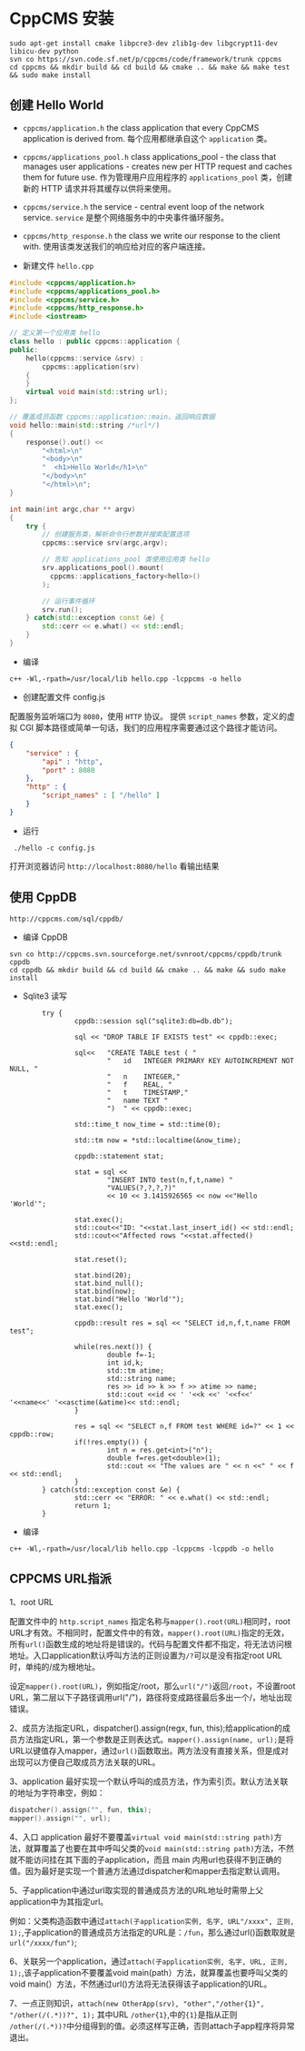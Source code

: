 # CppCMS 安装

```shell
sudo apt-get install cmake libpcre3-dev zlib1g-dev libgcrypt11-dev libicu-dev python
svn co https://svn.code.sf.net/p/cppcms/code/framework/trunk cppcms
cd cppcms && mkdir build && cd build && cmake .. && make && make test && sudo make install  
```

## 创建 Hello World

- `cppcms/application.h`
the class application that every CppCMS application is derived from.
每个应用都继承自这个 `application` 类。 

- `cppcms/applications_pool.h`
class applications_pool - the class that manages user applications - creates new per HTTP request and caches them for future use.
作为管理用户应用程序的 `applications_pool` 类，创建新的 HTTP 请求并将其缓存以供将来使用。

- `cppcms/service.h`
the service - central event loop of the network service.
`service` 是整个网络服务中的中央事件循环服务。

- `cppcms/http_response.h`
the class we write our response to the client with.
使用该类发送我们的响应给对应的客户端连接。


* 新建文件 `hello.cpp`

```cpp
#include <cppcms/application.h>
#include <cppcms/applications_pool.h>
#include <cppcms/service.h>
#include <cppcms/http_response.h>
#include <iostream>

// 定义第一个应用类 hello
class hello : public cppcms::application {
public:
    hello(cppcms::service &srv) :
        cppcms::application(srv)
    {
    }
    virtual void main(std::string url);
};

// 覆盖成员函数 cppcms::application::main，返回响应数据
void hello::main(std::string /*url*/)
{
    response().out() <<
        "<html>\n"
        "<body>\n"
        "  <h1>Hello World</h1>\n"
        "</body>\n"
        "</html>\n";
}

int main(int argc,char ** argv)
{
    try {
		// 创建服务类，解析命令行参数并搜索配置选项
        cppcms::service srv(argc,argv);

		// 告知 applications_pool 类使用应用类 hello
        srv.applications_pool().mount(
          cppcms::applications_factory<hello>()
        );

		// 运行事件循环
        srv.run();
    } catch(std::exception const &e) {
        std::cerr << e.what() << std::endl;
    }
}
```

* 编译
```shell
c++ -Wl,-rpath=/usr/local/lib hello.cpp -lcppcms -o hello
```

* 创建配置文件 config.js

配置服务监听端口为 `8080`，使用 `HTTP` 协议。
提供 `script_names` 参数，定义的虚拟 CGI 脚本路径或简单一句话，我们的应用程序需要通过这个路径才能访问。

```json
{
    "service" : {
        "api" : "http",
        "port" : 8080
    },
    "http" : {
        "script_names" : [ "/hello" ]
    }
}
```

* 运行

```shell
 ./hello -c config.js
```

打开浏览器访问 `http://localhost:8080/hello` 看输出结果

## 使用 CppDB

`http://cppcms.com/sql/cppdb/`

* 编译 CppDB 

```shell
svn co http://cppcms.svn.sourceforge.net/svnroot/cppcms/cppdb/trunk cppdb
cd cppdb && mkdir build && cd build && cmake .. && make && sudo make install
```

* Sqlite3 读写

```shell
        try {
                cppdb::session sql("sqlite3:db=db.db");
                
                sql << "DROP TABLE IF EXISTS test" << cppdb::exec;

                sql<<   "CREATE TABLE test ( "
                        "   id   INTEGER PRIMARY KEY AUTOINCREMENT NOT NULL, "
                        "   n    INTEGER,"
                        "   f    REAL, "
                        "   t    TIMESTAMP,"
                        "   name TEXT "
                        ")  " << cppdb::exec;
                
                std::time_t now_time = std::time(0);
                
                std::tm now = *std::localtime(&now_time);

                cppdb::statement stat;
                
                stat = sql << 
                        "INSERT INTO test(n,f,t,name) "
                        "VALUES(?,?,?,?)"
                        << 10 << 3.1415926565 << now <<"Hello 'World'";

                stat.exec();
                std::cout<<"ID: "<<stat.last_insert_id() << std::endl;
                std::cout<<"Affected rows "<<stat.affected()<<std::endl;
                
                stat.reset();

                stat.bind(20);
                stat.bind_null();
                stat.bind(now);
                stat.bind("Hello 'World'");
                stat.exec();

                cppdb::result res = sql << "SELECT id,n,f,t,name FROM test";

                while(res.next()) {
                        double f=-1;
                        int id,k;
                        std::tm atime;
                        std::string name;
                        res >> id >> k >> f >> atime >> name;
                        std::cout <<id << ' '<<k <<' '<<f<<' '<<name<<' '<<asctime(&atime)<< std::endl;
                }

                res = sql << "SELECT n,f FROM test WHERE id=?" << 1 << cppdb::row;
                if(!res.empty()) {
                        int n = res.get<int>("n");
                        double f=res.get<double>(1);
                        std::cout << "The values are " << n <<" " << f << std::endl;
                }
        } catch(std::exception const &e) {
                std::cerr << "ERROR: " << e.what() << std::endl;
                return 1;
        }
```

* 编译

```shell
c++ -Wl,-rpath=/usr/local/lib hello.cpp -lcppcms -lcppdb -o hello
```

## CPPCMS URL指派

1、root URL

配置文件中的 `http.script_names` 指定名称与`mapper().root(URL)`相同时，root URL才有效。不相同时，配置文件中的有效，`mapper().root(URL)`指定的无效，所有`url()`函数生成的地址将是错误的。代码与配置文件都不指定，将无法访问根地址。入口application默认呼叫方法的正则设置为`/?`可以是没有指定root URL时，单纯的/成为根地址。
 
设定`mapper().root(URL)`，例如指定/root，那么`url("/")`返回`/root`，不设置root URL，第二层以下子路径调用url("/")，路径将变成路径最后多出一个/，地址出现错误。
 
2、成员方法指定URL，dispatcher().assign(regx, fun, this);给application的成员方法指定URL，第一个参数是正则表达式。`mapper().assign(name, url);`是将URL以键值存入mapper，通过`url()`函数取出。两方法没有直接关系，但是成对出现可以方便自己取成员方法关联的URL。
 
3、application 最好实现一个默认呼叫的成员方法，作为索引页。默认方法关联的地址为字符串空，例如：
```cpp
dispatcher().assign("", fun, this);
mapper().assign("", url);
```
 
4、入口 application 最好不要覆盖`virtual void main(std::string path)`方法，就算覆盖了也要在其中呼叫父类的`void main(std::string path)`方法，不然就不能访问挂在其下面的子application，而且 main 内用url也获得不到正确的值。因为最好是实现一个普通方法通过dispatcher和mapper去指定默认调用。
 
5、子application中通过url取实现的普通成员方法的URL地址时需带上父application中为其指定url。

例如：父类构造函数中通过`attach(子application实例, 名字, URL"/xxxx", 正则, 1);`,子application的普通成员方法指定的URL是：`/fun`，那么通过url()函数取就是`url("/xxxx/fun")`;
 
6、关联另一个application，通过`attach(子application实例, 名字, URL, 正则, 1);`,该子application不要覆盖void main(path）方法，就算覆盖也要呼叫父类的void main(）方法，不然通过url()方法将无法获得该子application的URL。
 
7、一点正则知识，`attach(new OtherApp(srv), "other","/other{1}", "/other(/(.*))?", 1);`
其中URL `/other{1}`,中的`{1}`是指从正则 `/other(/(.*))?`中分组得到的值。必须这样写正确，否则attach子app程序将异常退出。